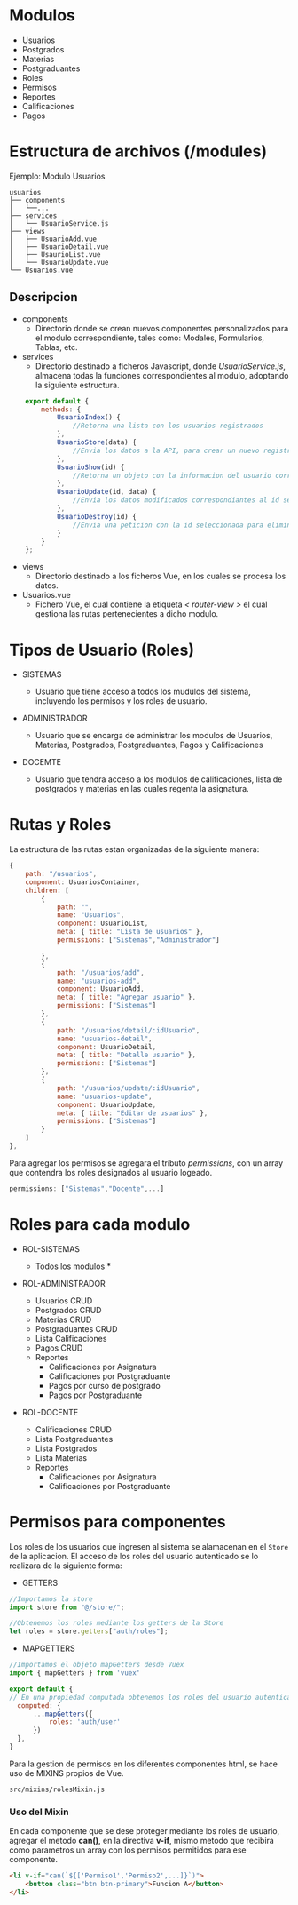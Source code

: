 # Modulos
- Usuarios
- Postgrados
- Materias
- Postgraduantes
- Roles
- Permisos
- Reportes
- Calificaciones
- Pagos
# Estructura de archivos (/modules)
Ejemplo: Modulo Usuarios
```
usuarios
├── components
│   └──...
├── services
│   └── UsuarioService.js
├── views
│   ├── UsuarioAdd.vue
│   ├── UsuarioDetail.vue
│   ├── UsaurioList.vue
│   └── UsuarioUpdate.vue
└── Usuarios.vue
```
## Descripcion
* components
  * Directorio donde se crean nuevos componentes personalizados para el modulo correspondiente, tales como: Modales, Formularios, Tablas, etc.
* services
  * Directorio destinado a ficheros Javascript, donde *UsuarioService.js*, almacena todas la funciones correspondientes al modulo, adoptando la siguiente estructura.
```javascript
    export default {
        methods: {
            UsuarioIndex() {
                //Retorna una lista con los usuarios registrados
            },
            UsuarioStore(data) {
                //Envia los datos a la API, para crear un nuevo registro
            },
            UsuarioShow(id) {
                //Retorna un objeto con la informacion del usuario correspondiente a la id enviada
            },
            UsuarioUpdate(id, data) {
                //Envia los datos modificados correspondiantes al id seleccionado.
            },
            UsuarioDestroy(id) {
                //Envia una peticion con la id seleccionada para eliminar el registro
            }
        }
    };
```
* views
  * Directorio destinado a los ficheros Vue, en los cuales se procesa los datos.
* Usuarios.vue
  * Fichero Vue, el cual contiene la etiqueta *< router-view >*  el cual gestiona las rutas pertenecientes a dicho modulo.

# Tipos de Usuario (Roles)

- SISTEMAS
  - Usuario que tiene acceso a todos los mudulos del sistema, incluyendo los permisos y los roles de usuario.

- ADMINISTRADOR
  - Usuario que se encarga de administrar los modulos de Usuarios, Materias, Postgrados, Postgraduantes, Pagos y Calificaciones

- DOCEMTE
  - Usuario que tendra acceso a los modulos de calificaciones, lista de postgrados y materias en las cuales regenta la asignatura.

# Rutas y Roles

La estructura de las rutas estan organizadas de la siguiente manera:
```javascript
{
    path: "/usuarios",
    component: UsuariosContainer,
    children: [
        {
            path: "",
            name: "Usuarios",
            component: UsuarioList,
            meta: { title: "Lista de usuarios" },
            permissions: ["Sistemas","Administrador"]

        },
        {
            path: "/usuarios/add",
            name: "usuarios-add",
            component: UsuarioAdd,
            meta: { title: "Agregar usuario" },
            permissions: ["Sistemas"]
        },
        {
            path: "/usuarios/detail/:idUsuario",
            name: "usuarios-detail",
            component: UsuarioDetail,
            meta: { title: "Detalle usuario" },
            permissions: ["Sistemas"]
        },
        {
            path: "/usuarios/update/:idUsuario",
            name: "usuarios-update",
            component: UsuarioUpdate,
            meta: { title: "Editar de usuarios" },
            permissions: ["Sistemas"]
        }
    ]
},
```
Para agregar los permisos se agregara el tributo *permissions*, con un array que contendra los roles designados al usuario logeado.
```javascript
permissions: ["Sistemas","Docente",...]
```

# Roles para cada modulo
* ROL-SISTEMAS 
  - Todos los modulos *

* ROL-ADMINISTRADOR
  - Usuarios CRUD
  - Postgrados CRUD
  - Materias CRUD
  - Postgraduantes CRUD
  - Lista Calificaciones
  - Pagos CRUD
  - Reportes
    - Calificaciones por Asignatura
    - Calificaciones por Postgraduante
    - Pagos por curso de postgrado
    - Pagos por Postgraduante
* ROL-DOCENTE
  - Calificaciones CRUD
  - Lista Postgraduantes
  - Lista Postgrados
  - Lista Materias
  - Reportes
    - Calificaciones por Asignatura
    - Calificaciones por Postgraduante

# Permisos para componentes
Los roles de los usuarios que ingresen al sistema se alamacenan en el ``Store`` de la aplicacion.
El acceso de los roles del usuario autenticado se lo realizara de la siguiente forma:
* GETTERS
```javascript
//Importamos la store 
import store from "@/store/";

//Obtenemos los roles mediante los getters de la Store
let roles = store.getters["auth/roles"];
```
* MAPGETTERS
```javascript
//Importamos el objeto mapGetters desde Vuex
import { mapGetters } from 'vuex'

export default {
// En una propiedad computada obtenemos los roles del usuario autenticado
  computed: {
      ...mapGetters({
          roles: 'auth/user'
      })
  },
}
```
Para la gestion de permisos en los diferentes componentes html, se hace uso de MIXINS propios de Vue.
```
src/mixins/rolesMixin.js
```
### Uso del Mixin
En cada componente que se dese proteger mediante los roles de usuario, agregar el metodo **can()**, en la directiva **v-if**, mismo metodo que recibira como parametros un array con los permisos permitidos para ese componente.
```html
<li v-if="can(`${['Permiso1','Permiso2',...]}`)">
    <button class="btn btn-primary">Funcion A</button>
</li>
```
